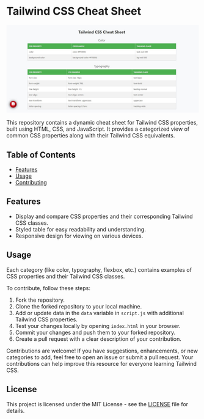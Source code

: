 # Tailwind CSS Cheat Sheet

![Screenshot](SharedScreenshot.jpg)

This repository contains a dynamic cheat sheet for Tailwind CSS properties, built using HTML, CSS, and JavaScript. It provides a categorized view of common CSS properties along with their Tailwind CSS equivalents.

## Table of Contents

- [Features](#features)
- [Usage](#usage)
- [Contributing](#contributing)

## Features

- Display and compare CSS properties and their corresponding Tailwind CSS classes.
- Styled table for easy readability and understanding.
- Responsive design for viewing on various devices.

## Usage
Each category (like color, typography, flexbox, etc.) contains examples of CSS properties and their Tailwind CSS classes.

To contribute, follow these steps:

1. Fork the repository.
2. Clone the forked repository to your local machine.
3. Add or update data in the `data` variable in `script.js` with additional Tailwind CSS properties.
4. Test your changes locally by opening `index.html` in your browser.
5. Commit your changes and push them to your forked repository.
6. Create a pull request with a clear description of your contribution.


Contributions are welcome! If you have suggestions, enhancements, or new categories to add, feel free to open an issue or submit a pull request. Your contributions can help improve this resource for everyone learning Tailwind CSS.

## License

This project is licensed under the MIT License - see the [LICENSE](LICENSE) file for details.
